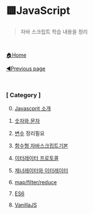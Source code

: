 # 🟨JavaScript

> 자바 스크립트 학습 내용을 정리

<br>

[🏠Home](https://github.com/batboy118/Study_Note)

[◀Previous page ](../README.md)

<br>

### [ Category ]

0. [Javascprit 소개](00.Javascprit소개.md)
1. [숫자와 문자](01.숫자와문자.md)
2. [변수](02.변수.md)  정리필요
3. [함수형 자바스크립트기본](03.함수형자바스크립트기본)
4. [이터레이터 프로토콜](04.이터레이터프로토콜.mdd)
5. [제너레이터와 이터레이터](05.제너레이터와이터레이터.md)
6. [map/filter/reduce](06.map_filter_reduce.md)



98. [ES6](98.ES6.md)

99. [VanillaJS](99.VanillaJS.md)

